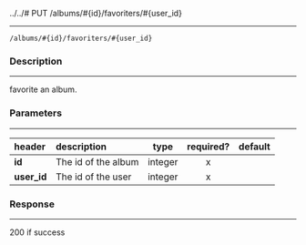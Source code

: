 ../../# PUT /albums/#{id}/favoriters/#{user_id} 
***
`/albums/#{id}/favoriters/#{user_id}`

### Description
***
favorite an album.

### Parameters
***

|header| description| type |required? |default|
|:---------|:--------------|:----------:|:------------:|:------------:|
|**id**| The id of the album|integer|x||
|**user_id**| The id of the user|integer|x||

### Response
***


200 if success